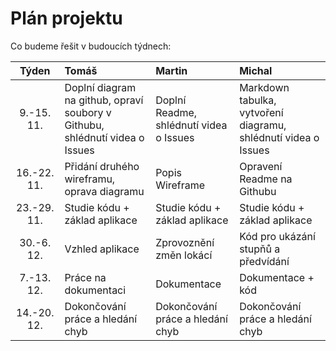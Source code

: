 # Plán projektu

Co budeme řešit v budoucích týdnech:

| Týden | Tomáš | Martin | Michal |
| :---: | :---  |  :---  |  :---  |
| 9.-15. 11. | Doplní diagram na github, opraví soubory v Githubu, shlédnutí videa o Issues | Doplní Readme, shlédnutí videa o Issues | Markdown tabulka, vytvoření diagramu, shlédnutí videa o Issues |
| 16.-22. 11. | Přidání druhého wireframu, oprava diagramu | Popis Wireframe | Opravení Readme na Githubu |
| 23.-29. 11. | Studie kódu + základ aplikace | Studie kódu + základ aplikace | Studie kódu + základ aplikace |
| 30.-6. 12. | Vzhled aplikace | Zprovoznění změn lokácí | Kód pro ukázání stupňů a předvídání |
| 7.-13. 12. | Práce na dokumentaci | Dokumentace | Dokumentace + kód |
| 14.-20. 12. | Dokončování práce a hledání chyb | Dokončování práce a hledání chyb | Dokončování práce a hledání chyb |
